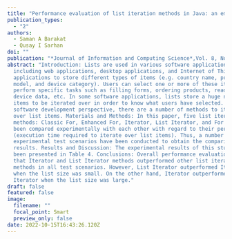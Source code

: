 ```yaml
---
title: "Performance evaluation of list iteration methods in Java: an empirical study"
publication_types:
  - "2"
authors:
  - Saman A Barakat
  - Qusay I Sarhan
doi: ""
publication: "*Journal of Information and Computing Science*,Vol. 8, No. 3"
abstract: "Introduction: Lists are used in various software applications
  including web applications, desktop applications, and Internet of Things (IoT)
  applications to store different types of items (e.g. country name, product
  model, and device category). Users can select one or more of these items to
  perform specific tasks such as filling forms, ordering products, reading
  device data, etc. In some software applications, lists store a huge number of
  items to be iterated over in order to know what users have selected. From a
  software development perspective, there are a number of methods to iterate
  over list items. Materials and Methods: In this paper, five list iteration
  methods: Classic For, Enhanced For, Iterator, List Iterator, and For Each have
  been compared experimentally with each other with regard to their performance
  (execution time required to iterate over list items). Thus, a number of
  experimental test scenarios have been conducted to obtain the comparison
  results. Results and Discussion: The experimental results of this study have
  been presented in Table 4. Conclusions: Overall performance evaluation showed
  that Iterator and List Iterator methods outperformed other list iteration
  methods in all test scenarios. However, List Iterator outperformed Iterator
  when the list size was small. On the other hand, Iterator outperformed List
  Iterator when the list size was large."
draft: false
featured: false
image:
  filename: ""
  focal_point: Smart
  preview_only: false
date: 2022-10-15T16:43:26.120Z
---
```

